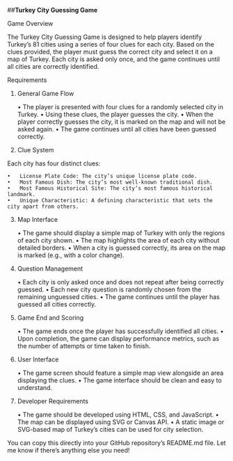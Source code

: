 ##**Turkey City Guessing Game**

Game Overview

The Turkey City Guessing Game is designed to help players identify Turkey’s 81 cities using a series of four clues for each city. Based on the clues provided, the player must guess the correct city and select it on a map of Turkey. Each city is asked only once, and the game continues until all cities are correctly identified.

Requirements

1. General Game Flow

	•	The player is presented with four clues for a randomly selected city in Turkey.
	•	Using these clues, the player guesses the city.
	•	When the player correctly guesses the city, it is marked on the map and will not be asked again.
	•	The game continues until all cities have been guessed correctly.

2. Clue System

Each city has four distinct clues:

	•	License Plate Code: The city’s unique license plate code.
	•	Most Famous Dish: The city’s most well-known traditional dish.
	•	Most Famous Historical Site: The city’s most famous historical landmark.
	•	Unique Characteristic: A defining characteristic that sets the city apart from others.

3. Map Interface

	•	The game should display a simple map of Turkey with only the regions of each city shown.
	•	The map highlights the area of each city without detailed borders.
	•	When a city is guessed correctly, its area on the map is marked (e.g., with a color change).

4. Question Management

	•	Each city is only asked once and does not repeat after being correctly guessed.
	•	Each new city question is randomly chosen from the remaining unguessed cities.
	•	The game continues until the player has guessed all cities correctly.

5. Game End and Scoring

	•	The game ends once the player has successfully identified all cities.
	•	Upon completion, the game can display performance metrics, such as the number of attempts or time taken to finish.

6. User Interface

	•	The game screen should feature a simple map view alongside an area displaying the clues.
	•	The game interface should be clean and easy to understand.

7. Developer Requirements

	•	The game should be developed using HTML, CSS, and JavaScript.
	•	The map can be displayed using SVG or Canvas API.
	•	A static image or SVG-based map of Turkey’s cities can be used for city selection.

You can copy this directly into your GitHub repository’s README.md file. Let me know if there’s anything else you need!
